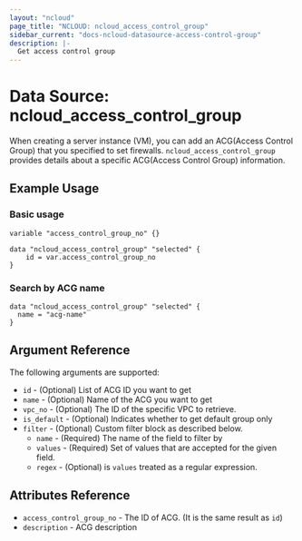 ```yaml
---
layout: "ncloud"
page_title: "NCLOUD: ncloud_access_control_group"
sidebar_current: "docs-ncloud-datasource-access-control-group"
description: |-
  Get access control group
---
```


# Data Source: ncloud_access_control_group

When creating a server instance (VM), you can add an ACG(Access Control Group) that you specified to set firewalls. `ncloud_access_control_group` provides details about a specific ACG(Access Control Group) information.

## Example Usage

### Basic usage

```hcl
variable "access_control_group_no" {}

data "ncloud_access_control_group" "selected" {
	id = var.access_control_group_no
}
```

### Search by ACG name

```hcl
data "ncloud_access_control_group" "selected" {
  name = "acg-name"
}
```

## Argument Reference

The following arguments are supported:

* `id` - (Optional) List of ACG ID you want to get
* `name` - (Optional) Name of the ACG you want to get
* `vpc_no` - (Optional) The ID of the specific VPC to retrieve.
* `is_default` - (Optional) Indicates whether to get default group only
* `filter` - (Optional) Custom filter block as described below.
  * `name` - (Required) The name of the field to filter by
  * `values` - (Required) Set of values that are accepted for the given field.
  * `regex` - (Optional) is `values` treated as a regular expression.

## Attributes Reference

* `access_control_group_no` - The ID of ACG. (It is the same result as `id`)
* `description` - ACG description
